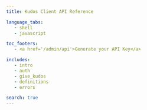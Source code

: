 ```yaml
--- 
title: Kudos Client API Reference 

language_tabs: 
   - shell
   - javascript

toc_footers: 
   - <a href='/admin/api'>Generate your API Key</a> 

includes:
   - intro
   - auth
   - give_kudos
   - definitions
   - errors 

search: true 
--- 
```

